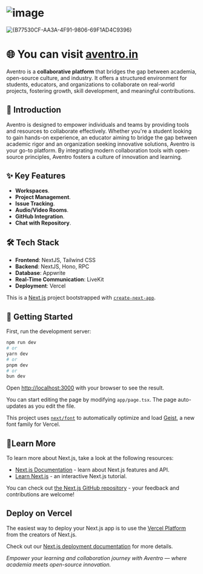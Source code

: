 # ![image](https://github.com/user-attachments/assets/eca80680-1fdf-49fe-b153-1078cc0455d0)

![{B77530CF-AA3A-4F91-9806-69F1AD4C9396}](https://github.com/user-attachments/assets/b1eed0d7-63be-43a2-9e3c-876d9c36aac8)
# 🌐 You can visit [aventro.in](https://www.aventro.in/)


Aventro is a **collaborative platform** that bridges the gap between academia, open-source culture, and industry. It offers a structured environment for students, educators, and organizations to collaborate on real-world projects, fostering growth, skill development, and meaningful contributions.


## 🎯 Introduction 

Aventro is designed to empower individuals and teams by providing tools and resources to collaborate effectively. Whether you're a student looking to gain hands-on experience, an educator aiming to bridge the gap between academic rigor and an organization seeking innovative solutions, Aventro is your go-to platform. By integrating modern collaboration tools with open-source principles, Aventro fosters a culture of innovation and learning.


## ✨ Key Features

- **Workspaces**.
- **Project Management**.
- **Issue Tracking**.
- **Audio/Video Rooms**.
- **GitHub Integration**.
- **Chat with Repository**.


## 🛠 Tech Stack

- **Frontend**: NextJS, Tailwind CSS
- **Backend**: NextJS, Hono, RPC
- **Database**: Appwrite
- **Real-Time Communication**: LiveKit
- **Deployment**: Vercel

 This is a [Next.js](https://nextjs.org) project bootstrapped with [`create-next-app`](https://nextjs.org/docs/app/api-reference/cli/create-next-app).

## 🚀 Getting Started

First, run the development server:

```bash
npm run dev
# or
yarn dev
# or
pnpm dev
# or
bun dev
```

Open [http://localhost:3000](http://localhost:3000) with your browser to see the result.

You can start editing the page by modifying `app/page.tsx`. The page auto-updates as you edit the file.

This project uses [`next/font`](https://nextjs.org/docs/app/building-your-application/optimizing/fonts) to automatically optimize and load [Geist](https://vercel.com/font), a new font family for Vercel.

## 📘Learn More

To learn more about Next.js, take a look at the following resources:

- [Next.js Documentation](https://nextjs.org/docs) - learn about Next.js features and API.
- [Learn Next.js](https://nextjs.org/learn) - an interactive Next.js tutorial.

You can check out [the Next.js GitHub repository](https://github.com/vercel/next.js) - your feedback and contributions are welcome!

## Deploy on Vercel

The easiest way to deploy your Next.js app is to use the [Vercel Platform](https://vercel.com/new?utm_medium=default-template&filter=next.js&utm_source=create-next-app&utm_campaign=create-next-app-readme) from the creators of Next.js.

Check out our [Next.js deployment documentation](https://nextjs.org/docs/app/building-your-application/deploying) for more details.

*Empower your learning and collaboration journey with Aventro — where academia meets open-source innovation.*



